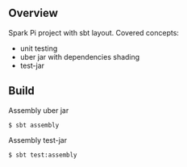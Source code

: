## Overview

Spark Pi project with sbt layout. 
Covered concepts:
- unit testing
- uber jar with dependencies shading 
- test-jar 

## Build

Assembly uber jar

`$ sbt assembly`

Assembly test-jar 

`$ sbt test:assembly`
